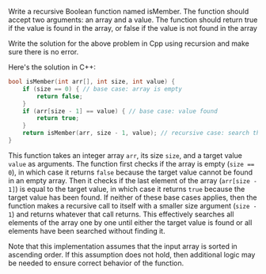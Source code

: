 Write a recursive Boolean function named isMember. The function should accept two arguments: an array and a value. The function should return true if the value is found in the array, or false if the value is not found in the array

Write the solution for the above problem in Cpp using recursion and make sure there is no error.



Here's the solution in C++:

```cpp
bool isMember(int arr[], int size, int value) {
    if (size == 0) { // base case: array is empty
        return false;
    }
    if (arr[size - 1] == value) { // base case: value found
        return true;
    }
    return isMember(arr, size - 1, value); // recursive case: search the rest of the array
}
```

This function takes an integer array `arr`, its size `size`, and a target value `value` as arguments. The function first checks if the array is empty (`size == 0`), in which case it returns `false` because the target value cannot be found in an empty array. Then it checks if the last element of the array (`arr[size - 1]`) is equal to the target value, in which case it returns `true` because the target value has been found. If neither of these base cases applies, then the function makes a recursive call to itself with a smaller size argument (`size - 1`) and returns whatever that call returns. This effectively searches all elements of the array one by one until either the target value is found or all elements have been searched without finding it.

Note that this implementation assumes that the input array is sorted in ascending order. If this assumption does not hold, then additional logic may be needed to ensure correct behavior of the function.